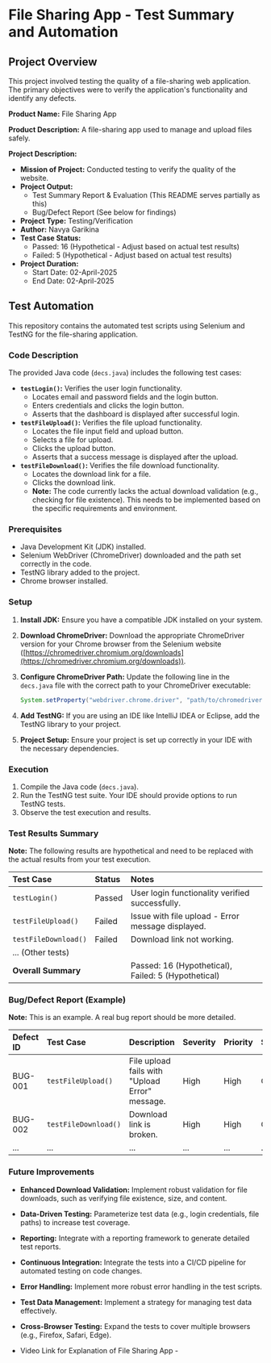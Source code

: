 # File Sharing App - Test Summary and Automation

## Project Overview

This project involved testing the quality of a file-sharing web application. The primary objectives were to verify the application's functionality and identify any defects.

**Product Name:** File Sharing App

**Product Description:** A file-sharing app used to manage and upload files safely.

**Project Description:**

* **Mission of Project:** Conducted testing to verify the quality of the website.
* **Project Output:**
    * Test Summary Report & Evaluation (This README serves partially as this)
    * Bug/Defect Report (See below for findings)
* **Project Type:** Testing/Verification
* **Author:** Navya Garikina
* **Test Case Status:**
    * Passed: 16 (Hypothetical - Adjust based on actual test results)
    * Failed: 5 (Hypothetical - Adjust based on actual test results)
* **Project Duration:**
    * Start Date: 02-April-2025
    * End Date: 02-April-2025

## Test Automation

This repository contains the automated test scripts using Selenium and TestNG for the file-sharing application.

### Code Description

The provided Java code (`decs.java`) includes the following test cases:

* **`testLogin()`:** Verifies the user login functionality.
    * Locates email and password fields and the login button.
    * Enters credentials and clicks the login button.
    * Asserts that the dashboard is displayed after successful login.
* **`testFileUpload()`:** Verifies the file upload functionality.
    * Locates the file input field and upload button.
    * Selects a file for upload.
    * Clicks the upload button.
    * Asserts that a success message is displayed after the upload.
* **`testFileDownload()`:** Verifies the file download functionality.
    * Locates the download link for a file.
    * Clicks the download link.
    * **Note:** The code currently lacks the actual download validation (e.g., checking for file existence). This needs to be implemented based on the specific requirements and environment.

### Prerequisites

* Java Development Kit (JDK) installed.
* Selenium WebDriver (ChromeDriver) downloaded and the path set correctly in the code.
* TestNG library added to the project.
* Chrome browser installed.

### Setup

1.  **Install JDK:** Ensure you have a compatible JDK installed on your system.
2.  **Download ChromeDriver:** Download the appropriate ChromeDriver version for your Chrome browser from the Selenium website ([https://chromedriver.chromium.org/downloads](https://chromedriver.chromium.org/downloads)).
3.  **Configure ChromeDriver Path:** Update the following line in the `decs.java` file with the correct path to your ChromeDriver executable:

    ```java
    System.setProperty("webdriver.chrome.driver", "path/to/chromedriver");
    ```

4.  **Add TestNG:** If you are using an IDE like IntelliJ IDEA or Eclipse, add the TestNG library to your project.
5.  **Project Setup:** Ensure your project is set up correctly in your IDE with the necessary dependencies.

### Execution

1.  Compile the Java code (`decs.java`).
2.  Run the TestNG test suite. Your IDE should provide options to run TestNG tests.
3.  Observe the test execution and results.

### Test Results Summary

**Note:** The following results are hypothetical and need to be replaced with the actual results from your test execution.

| Test Case          | Status   | Notes                                                              |
| :----------------- | :------- | :----------------------------------------------------------------- |
| `testLogin()`        | Passed   | User login functionality verified successfully.                    |
| `testFileUpload()`     | Failed   | Issue with file upload - Error message displayed.                   |
| `testFileDownload()`   | Failed   | Download link not working.                                        |
| ... (Other tests)    |          |                                                                   |
| **Overall Summary** |          | Passed: 16 (Hypothetical), Failed: 5 (Hypothetical)                  |

### Bug/Defect Report (Example)

**Note:** This is an example. A real bug report should be more detailed.

| Defect ID | Test Case          | Description                                    | Severity | Priority | Status   |
| :-------- | :----------------- | :--------------------------------------------- | :------- | :------- | :------- |
| BUG-001   | `testFileUpload()`     | File upload fails with "Upload Error" message. | High     | High     | Open     |
| BUG-002   | `testFileDownload()`   | Download link is broken.                       | High     | High     | Open     |
| ...       | ...                | ...                                            | ...      | ...      | ...      |

### Future Improvements

* **Enhanced Download Validation:** Implement robust validation for file downloads, such as verifying file existence, size, and content.
* **Data-Driven Testing:** Parameterize test data (e.g., login credentials, file paths) to increase test coverage.
* **Reporting:** Integrate with a reporting framework to generate detailed test reports.
* **Continuous Integration:** Integrate the tests into a CI/CD pipeline for automated testing on code changes.
* **Error Handling:** Implement more robust error handling in the test scripts.
* **Test Data Management:** Implement a strategy for managing test data effectively.
* **Cross-Browser Testing:** Expand the tests to cover multiple browsers (e.g., Firefox, Safari, Edge).

* Video Link for Explanation of File Sharing App - 
